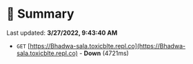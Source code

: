 # 📖 Summary
Last updated: **3/27/2022, 9:43:40 AM**

- `GET` [https://Bhadwa-sala.toxicblte.repl.co](https://Bhadwa-sala.toxicblte.repl.co) - **Down** (4721ms)
